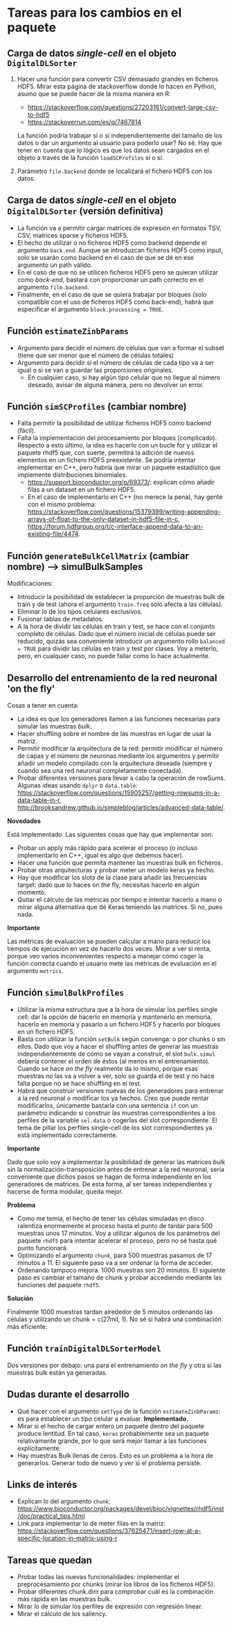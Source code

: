 # Tareas para los cambios en el paquete

## Carga de datos _single-cell_ en el objeto `DigitalDLSorter`

1. Hacer una función para convertir CSV demasiado grandes en ficheros HDF5. Mirar esta página de stackoverflow donde lo hacen en Python, asumo que se puede hacer de la misma manera en R:
    * <https://stackoverflow.com/questions/27203161/convert-large-csv-to-hdf5>
    * <https://stackoverrun.com/es/q/7467814>

    La función podría trabajar sí o sí independientemente del tamaño de los datos o dar un argumento al usuario para poderlo usar? No sé. Hay que tener en cuenta que lo lógico es que los datos sean cargados en el objeto a través de la función `loadSCProfiles` sí o sí.

2. Parámetro `file.backend` donde se localizará el fichero HDF5 con los datos.

## Carga de datos _single-cell_ en el objeto `DigitalDLSorter` (versión definitiva)

* La función va a permitir cargar matrices de expresión en formatos TSV, CSV, matrices sparse y ficheros HDF5.
* El hecho de utilizar o no ficheros HDF5 como backend depende el argumento `back.end`. Aunque se introduzcan ficheros HDF5 como input, solo se usarán como backend en el caso de que se dé en ese argumento un path válido. 
* En el caso de que no se utilicen ficheros HDF5 pero se quieran utilizar como _back-end_, bastará con proporcionar un path correcto en el argumento `file.backend`.
* Finalmente, en el caso de que se quiera trabajar por bloques (solo compatible con el uso de ficheros HDF5 como back-end), habrá que especificar el argumento `block.processing = TRUE`.

## Función `estimateZinbParams`

* Argumento para decidir el número de células que van a formar el subset (tiene que ser menor que el número de células totales)
* Argumento para decidir si el número de células de cada tipo va a ser igual o si se van a guardar las proporciones originales. 
    * En cualquier caso, si hay algún tipo celular que no llegue al número deseado, avisar de alguna manera, pero no devolver un error.

## Función `simSCProfiles` (cambiar nombre)

* Falta permitir la posibilidad de utilizar ficheros HDF5 como backend (fácil).
* Falta la implementación del procesamiento por bloques (complicado). Respecto a esto último, la idea es hacerlo con un bucle for y utilizar el  paquete rhdf5 que, con suerte, permitirá la adición de nuevos elementos en un fichero HDF5 preexistente. Se podría intentar implementar en C++, pero habría que mirar un paquete estadístico que implemente distribuciones binomiales. 
    * <https://support.bioconductor.org/p/69373/>: explican cómo añadir filas a un dataset en un fichero HDF5.
    * En el caso de implementarlo en C++ (no merece la pena), hay gente con el mismo problema: <https://stackoverflow.com/questions/15379399/writing-appending-arrays-of-float-to-the-only-dataset-in-hdf5-file-in-c>, <https://forum.hdfgroup.org/t/c-interface-append-data-to-an-existing-file/4474>.

## Función `generateBulkCellMatrix` (cambiar nombre) --> simulBulkSamples

Modificaciones: 

* Introducir la posibilidad de establecer la proporción de muestras bulk de train y de test (ahora el argumento `train.freq` solo afecta a las células).
* Eliminar lo de los tipos celulares exclusivos.
* Fusionar tablas de metadatos.
* A la hora de dividir las células en train y test, se hace con el conjunto completo de células. Dado que el número inicial de células puede ser reducido, quizás sea conveniente introducir un argumento rollo `balanced = TRUE` para dividir las células en train y test por clases. Voy a meterlo, pero, en cualquier caso, no puede fallar como lo hace actualmente. 

## Desarrollo del entrenamiento de la red neuronal 'on the fly'

Cosas a tener en cuenta:

* La idea es que los generadores llamen a las funciones necesarias para simular las muestras _bulk_.
* Hacer shuffling sobre el nombre de las muestras en lugar de usar la matriz.
* Permitir modificar la arquitectura de la red: permitir modificar el número de capas y el número de neuronas mediante los argumentos y permitir añadir un modelo compilado con la arquitectura deseada (siempre y cuando sea una red neuronal completamente conectada).
* Probar diferentes versiones para llevar a cabo la operación de rowSums. Algunas ideas usando `dplyr` o `data.table`: <https://stackoverflow.com/questions/15905257/getting-rowsums-in-a-data-table-in-r>, <http://brooksandrew.github.io/simpleblog/articles/advanced-data-table/>.


**Novedades**

Está implementado. Las siguientes cosas que hay que implementar son:

* Probar un apply más rápido para acelerar el proceso (o incluso implementarlo en C++, igual es algo que debemos hacer).
* Hacer una función que permita mantener las muestras bulk en ficheros.
* Probar otras arquitecturas y probar meter un modelo keras ya hecho.
* Hay que modificar los slots de la clase para añadir las frecuencias target: dado que lo haces on the fly, necesitas hacerlo en algún momento.
* Quitar el cálculo de las métricas por tiempo e intentar hacerlo a mano o mirar alguna alternativa que dé Keras teniendo las matrices. Si no, pues nada.

**Importante**

Las métricas de evaluación se pueden calcular a mano para reducir los tiempos de ejecución en vez de hacerlo dos veces. Mirar a ver si renta, porque veo varios inconvenientes respecto a manejar cómo coger la función correcta cuando el usuario mete las métricas de evaluación en el argumento `metrics`.

## Función `simulBulkProfiles`

* Utilizar la misma estructura que a la hora de simular los perfiles single cell: dar la opción de hacerlo en memoria y mantenerlo en memoria, hacerlo en memoria y pasarlo a un fichero HDF5 y hacerlo por bloques en un fichero HDF5. 
* Basta con utilizar la función `setBulk` según convenga: o por chunks o sin ellos. Dado que voy a hacer el shuffling antes de generar las muestras independientemente de cómo se vayan a construir, el slot `bulk.simul` debería contener el orden de éstos (al menos en el entrenamiento). Cuando se hace _on the fly_ realmente da lo mismo, porque esas muestras no las va a volver a ver, solo se guarda el de test y no hace falta porque no se hace shuffling en el test.
* Habrá que construir versiones nuevas de los generadores para entrenar a la red neuronal o modificar los ya hechos. Creo que puede rentar modificarlos, únicamente bastaría con una sentencia `if` con un parámetro indicando si construir las muestras correspondientes a los perfiles de la variable `sel.data` o cogerlas del slot correspondiente. El tema de pillar los perfiles single-cell de los slot correspondientes ya está implementado correctamente.

**Importante**

Dado que solo voy a implementar la posibilidad de generar las matrices _bulk_ sin la normalización-transposición antes de entrenar a la red neuronal, sería conveniente que dichos pasos se hagan de forma independiente en los generadores de matrices. De esta forma, al ser tareas independientes y hacerse de forma modular, queda mejor.

**Problema**

* Como me temía, el hecho de tener las células simuladas en disco ralentiza enormemente el proceso hasta el punto de tardar para 500 muestras unos 17 minutos. Voy a utilizar algunos de los parámetros del paquete `rhdf5` para intentar acelerar el proceso, pero no sé hasta qué punto funcionará.
* Optimizando el argumento `chunk`, para 500 muestras pasamos de 17 minutos a 11. El siguiente paso va a ser ordenar la forma de acceder.
* Ordenando tampoco mejora. 1000 muestras son 20 minutos. El siguiente paso es cambiar el tamaño de chunk y probar accediendo mediante las funciones del paquete `rhdf5`.

**Solución**

Finalmente 1000 muestras tardan alrededor de 5 minutos ordenando las células y utilizando un chunk = c(27mil, 1). No sé si habrá una combinación más eficiente.

## Función `trainDigitalDLSorterModel`

Dos versiones por debajo: una para el entrenamiento _on the fly_ y otra si las muestras bulk están ya generadas.    

## Dudas durante el desarrollo

* Qué hacer con el argumento `setType` de la función `estimateZinbParams`: es para establecer un tipo celular a evaluar. **Implementado**.
* Mirar si el hecho de cargar entero un paquete dentro del paquete produce lentitud. En tal caso, `keras` probablemente sea un paquete relativamente grande, por lo que será mejor llamar a las funciones explícitamente.
* Hay muestras Bulk llenas de ceros. Esto es un problema a la hora de generarlos. Generar todo de nuevo y ver si el problema persiste.


## Links de interés

* Explican lo del argumento `chunk`: <https://www.bioconductor.org/packages/devel/bioc/vignettes/rhdf5/inst/doc/practical_tips.html>
* Link para implementar lo de meter filas en la matriz: <https://stackoverflow.com/questions/37625471/insert-row-at-a-specific-location-in-matrix-using-r>

## Tareas que quedan

* Probar todas las nuevas funcionalidades: implementar el preprocesamiento por chunks (mirar los libros de los ficheros HDF5).
* Probar diferentes chunk.dim para comprobar cuál es la combinación más rápida en las muestras bulk.
* Mirar lo de simular los perfiles de expresión con regresión linear.
* Mirar el cálculo de los saliency.
